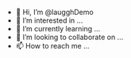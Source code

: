 - 👋 Hi, I’m @laugghDemo
- 👀 I’m interested in ...
- 🌱 I’m currently learning ...
- 💞️ I’m looking to collaborate on ...
- 📫 How to reach me ...

<!---
laugghDemo/laugghDemo is a ✨ special ✨ repository because its `README.md` (this file) appears on your GitHub profile.
You can click the Preview link to take a look at your changes.
--->
